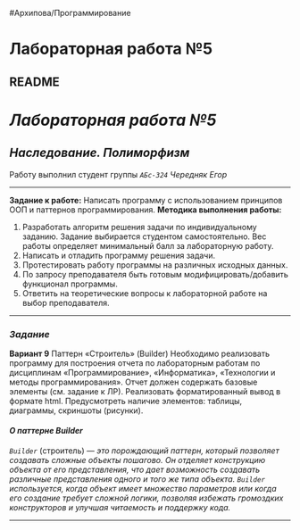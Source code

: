  #Архипова/Программирование 
# Лабораторная работа №5

## README
# *Лабораторная работа №5*
## *Наследование. Полиморфизм*
Работу выполнил студент группы *`АБс-324`* *Чередняк Егор*

---
**Задание к работе:** Написать программу с использованием принципов ООП и паттернов программирования.
**Методика выполнения работы:**
1. Разработать алгоритм решения задачи по индивидуальному заданию. Задание выбирается студентом самостоятельно. Вес работы определяет минимальный балл за лабораторную работу.
2. Написать и отладить программу решения задачи.
3. Протестировать работу программы на различных исходных данных.
4. По запросу преподавателя быть готовым модифицировать/добавить функционал программы.
5. Ответить на теоретические вопросы к лабораторной работе на выбор преподавателя.

---
### *Задание*
**Вариант 9**
Паттерн «Строитель» (Builder)
Необходимо реализовать программу для построения отчета по лабораторным работам по дисциплинам «Программирование», «Информатика», «Технологии и методы программирования». Отчет должен содержать базовые элементы (см. задание к ЛР). Реализовать форматированный вывод в формате html. Предусмотреть наличие элементов: таблицы, диаграммы, скриншоты (рисунки).
#### *О паттерне Builder*
*`Builder`* (строитель) — *это порождающий паттерн, который позволяет создавать сложные объекты пошагово. Он отделяет конструкцию объекта от его представления, что дает возможность создавать различные представления одного и того же типа объекта. `Builder` используется, когда объект имеет множество параметров или когда его создание требует сложной логики, позволяя избежать громоздких конструкторов и улучшая читаемость и поддержку кода.*

---
